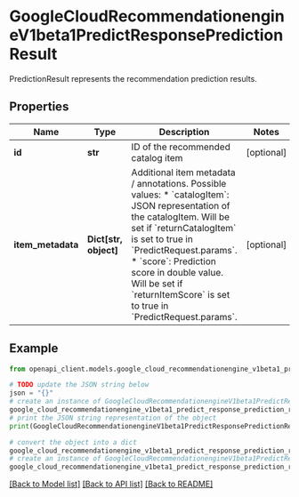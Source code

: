 # GoogleCloudRecommendationengineV1beta1PredictResponsePredictionResult

PredictionResult represents the recommendation prediction results.

## Properties

Name | Type | Description | Notes
------------ | ------------- | ------------- | -------------
**id** | **str** | ID of the recommended catalog item | [optional] 
**item_metadata** | **Dict[str, object]** | Additional item metadata / annotations. Possible values: * &#x60;catalogItem&#x60;: JSON representation of the catalogItem. Will be set if &#x60;returnCatalogItem&#x60; is set to true in &#x60;PredictRequest.params&#x60;. * &#x60;score&#x60;: Prediction score in double value. Will be set if &#x60;returnItemScore&#x60; is set to true in &#x60;PredictRequest.params&#x60;. | [optional] 

## Example

```python
from openapi_client.models.google_cloud_recommendationengine_v1beta1_predict_response_prediction_result import GoogleCloudRecommendationengineV1beta1PredictResponsePredictionResult

# TODO update the JSON string below
json = "{}"
# create an instance of GoogleCloudRecommendationengineV1beta1PredictResponsePredictionResult from a JSON string
google_cloud_recommendationengine_v1beta1_predict_response_prediction_result_instance = GoogleCloudRecommendationengineV1beta1PredictResponsePredictionResult.from_json(json)
# print the JSON string representation of the object
print(GoogleCloudRecommendationengineV1beta1PredictResponsePredictionResult.to_json())

# convert the object into a dict
google_cloud_recommendationengine_v1beta1_predict_response_prediction_result_dict = google_cloud_recommendationengine_v1beta1_predict_response_prediction_result_instance.to_dict()
# create an instance of GoogleCloudRecommendationengineV1beta1PredictResponsePredictionResult from a dict
google_cloud_recommendationengine_v1beta1_predict_response_prediction_result_from_dict = GoogleCloudRecommendationengineV1beta1PredictResponsePredictionResult.from_dict(google_cloud_recommendationengine_v1beta1_predict_response_prediction_result_dict)
```
[[Back to Model list]](../README.md#documentation-for-models) [[Back to API list]](../README.md#documentation-for-api-endpoints) [[Back to README]](../README.md)


